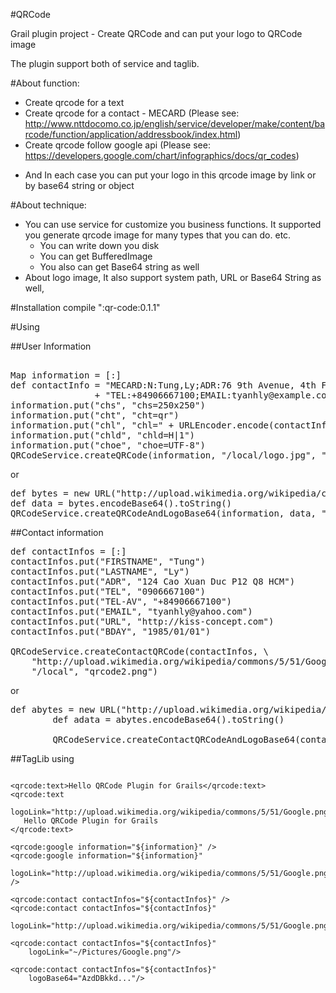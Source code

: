 #QRCode

Grail plugin project - Create QRCode and can put your logo to QRCode image

The plugin support both of service and taglib. 

#About function:

- Create qrcode for a text
- Create qrcode for a contact - MECARD (Please see: http://www.nttdocomo.co.jp/english/service/developer/make/content/barcode/function/application/addressbook/index.html)
- Create qrcode follow google api (Please see: https://developers.google.com/chart/infographics/docs/qr_codes)

* And In each case you can put your logo in this qrcode image by link or by base64 string or object

#About technique:

- You can use service for customize you business functions. It supported you generate qrcode image for many types that you can do. etc.
   + You can write down you disk
   + You can get BufferedImage
   + You also can get Base64 string as well
- About logo image, It also support system path, URL or Base64 String as well,

#Installation
compile ":qr-code:0.1.1"

#Using

##User Information

<pre>

Map information = [:]
def contactInfo = "MECARD:N:Tung,Ly;ADR:76 9th Avenue, 4th Floor, New York, NY 10011;"\
                + "TEL:+84906667100;EMAIL:tyanhly@example.com;;"
information.put("chs", "chs=250x250")
information.put("cht", "cht=qr")
information.put("chl", "chl=" + URLEncoder.encode(contactInfo))
information.put("chld", "chld=H|1")
information.put("choe", "choe=UTF-8")
QRCodeService.createQRCode(information, "/local/logo.jpg", "/local", "qrcode.png")
</pre>

or

<pre>
def bytes = new URL("http://upload.wikimedia.org/wikipedia/commons/5/51/Google.png").getBytes()
def data = bytes.encodeBase64().toString()
QRCodeService.createQRCodeAndLogoBase64(information, data, "/local", "google.png" )
</pre>

##Contact information

<pre>
def contactInfos = [:]
contactInfos.put("FIRSTNAME", "Tung")
contactInfos.put("LASTNAME", "Ly")
contactInfos.put("ADR", "124 Cao Xuan Duc P12 Q8 HCM")
contactInfos.put("TEL", "0906667100")
contactInfos.put("TEL-AV", "+84906667100")
contactInfos.put("EMAIL", "tyanhly@yahoo.com")
contactInfos.put("URL", "http://kiss-concept.com")
contactInfos.put("BDAY", "1985/01/01")

QRCodeService.createContactQRCode(contactInfos, \
    "http://upload.wikimedia.org/wikipedia/commons/5/51/Google.png", \
    "/local", "qrcode2.png")
</pre>

or

<pre>
def abytes = new URL("http://upload.wikimedia.org/wikipedia/commons/5/51/Google.png").getBytes()
        def adata = abytes.encodeBase64().toString()

        QRCodeService.createContactQRCodeAndLogoBase64(contactInfos, dataa, "/local", "ibm.png" )
</pre>

##TagLib using
<pre>
<code>
&lt;qrcode:text&gt;Hello QRCode Plugin for Grails&lt;/qrcode:text&gt;
&lt;qrcode:text
   logoLink=&quot;http://upload.wikimedia.org/wikipedia/commons/5/51/Google.png&quot;&gt;
   Hello QRCode Plugin for Grails
&lt;/qrcode:text&gt;

&lt;qrcode:google information=&quot;${information}&quot; /&gt;
&lt;qrcode:google information=&quot;${information}&quot;
    logoLink=&quot;http://upload.wikimedia.org/wikipedia/commons/5/51/Google.png&quot; /&gt;

&lt;qrcode:contact contactInfos=&quot;${contactInfos}&quot; /&gt;
&lt;qrcode:contact contactInfos=&quot;${contactInfos}&quot; 
    logoLink=&quot;http://upload.wikimedia.org/wikipedia/commons/5/51/Google.png&quot;/&gt;

&lt;qrcode:contact contactInfos=&quot;${contactInfos}&quot; 
    logoLink=&quot;~/Pictures/Google.png&quot;/&gt;
    
&lt;qrcode:contact contactInfos=&quot;${contactInfos}&quot; 
    logoBase64=&quot;AzdDBkkd...&quot;/&gt;
    
</code>
</pre>


